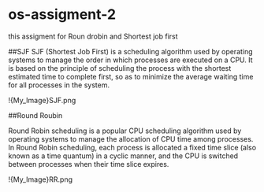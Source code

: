 # os-assigment-2
this assigment for Roun drobin and Shortest job first

##SJF
SJF (Shortest Job First) is a scheduling algorithm used by operating systems to manage the order in which processes are executed on a CPU. It is based on the principle of scheduling the process with the shortest estimated time to complete first, so as to minimize the average waiting time for all processes in the system.


!{My_Image}SJF.png


##Round Roubin

Round Robin scheduling is a popular CPU scheduling algorithm used by operating systems to manage the allocation of CPU time among processes. In Round Robin scheduling, each process is allocated a fixed time slice (also known as a time quantum) in a cyclic manner, and the CPU is switched between processes when their time slice expires.

!{My_Image}RR.png
